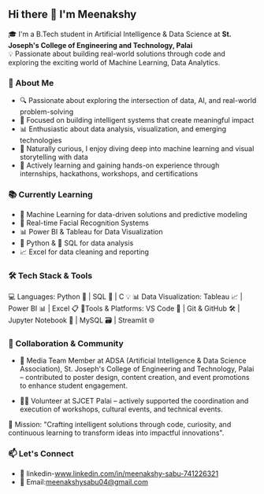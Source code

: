 ## Hi there 👋 I'm Meenakshy
🎓 I'm a B.Tech student in Artificial Intelligence & Data Science at **St. Joseph's College of Engineering and Technology, Palai**  
💡 Passionate about building real-world solutions through code and exploring the exciting world of Machine Learning, Data Analytics.

### 💫 About Me
- 🔍 Passionate about exploring the intersection of data, AI, and real-world problem-solving  
- 🤖 Focused on building intelligent systems that create meaningful impact  
- 📊 Enthusiastic about data analysis, visualization, and emerging technologies  
- 🧠 Naturally curious, I enjoy diving deep into machine learning and visual storytelling with data  
- 🌱 Actively learning and gaining hands-on experience through internships, hackathons, workshops, and certifications

### 📚 Currently Learning
- 🤖 Machine Learning for data-driven solutions and predictive modeling  
- 🧠 Real-time Facial Recognition Systems  
- 📊 Power BI & Tableau for Data Visualization  
- 🐍 Python & 🐘 SQL for data analysis  
- 📈 Excel for data cleaning and reporting
  
### 🛠️ Tech Stack & Tools
 💻 Languages:
  Python 🐍 | SQL 🐘 | C 💡
  📊 Data Visualization: 
  Tableau 📈 | Power BI 📊 | Excel 📋
   🔧Tools & Platforms:
  VS Code 📝 | Git & GitHub 🛠️ | Jupyter Notebook 📒 | MySQL 🗃️ | Streamlit 🌐

### 🤝 Collaboration & Community

- 📰 Media Team Member at ADSA (Artificial Intelligence & Data Science Association), St. Joseph's College of Engineering and Technology, Palai – contributed to poster design, content creation, and event promotions to enhance student engagement.

- 🙋‍♀️ Volunteer at SJCET Palai – actively supported the coordination and execution of workshops, cultural events, and technical events.

🎯 Mission:
    "Crafting intelligent solutions through code, curiosity, and continuous learning to transform ideas into impactful innovations".


### 📫 Let's Connect
- 🔗 linkedin-www.linkedin.com/in/meenakshy-sabu-741226321
- 📧 Email:meenakshysabu04@gmail.com



